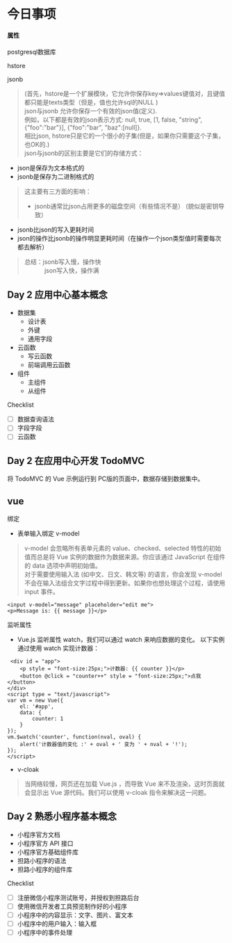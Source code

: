 # 今日事项
#### 属性
postgresql数据库

hstore

jsonb
>(首先，hstore是一个扩展模块，它允许你保存key=>values键值对，且键值都只能是texts类型（但是，值也允许sql的NULL )   
json与jsonb 允许你保存一个有效的json值(定义).  
例如，以下都是有效的json表示方式: null, true, [1, false, "string", {"foo":"bar"}], {"foo":"bar", "baz":[null]}.  
相比json, hstore只是它的一个很小的子集(但是，如果你只需要这个子集，也OK的.)  
json与jsonb的区别主要是它们的存储方式：  
- json是保存为文本格式的  
- jsonb是保存为二进制格式的  

>这主要有三方面的影响：
>- jsonb通常比json占用更多的磁盘空间（有些情况不是）
>(貌似是密钥导致）
>  
- jsonb比json的写入更耗时间
- json的操作比jsonb的操作明显更耗时间（在操作一个json类型值时需要每次都去解析）

>总结：jsonb写入慢，操作快  
>　　　 json写入快，操作满


## Day 2 应用中心基本概念

- 数据集
    - 设计表
    - 外键
    - 通用字段
- 云函数
    - 写云函数
    - 前端调用云函数
- 组件
    - 主组件
    - 从组件

Checklist
- [ ] 数据查询语法
- [ ] 字段字段
- [ ] 云函数

## Day 2 在应用中心开发 TodoMVC
将 TodoMVC 的 Vue 示例运行到 PC版的页面中，数据存储到数据集中。

## vue
绑定
- 表单输入绑定 v-model
> v-model 会忽略所有表单元素的 value、checked、selected 特性的初始值而总是将 Vue 实例的数据作为数据来源。你应该通过 JavaScript 在组件的 data 选项中声明初始值。  
> 对于需要使用输入法 (如中文、日文、韩文等) 的语言，你会发现 v-model 不会在输入法组合文字过程中得到更新。如果你也想处理这个过程，请使用 input 事件。
```
<input v-model="message" placeholder="edit me">
<p>Message is: {{ message }}</p>
```
监听属性
-  Vue.js 监听属性 watch，我们可以通过 watch 来响应数据的变化。
以下实例通过使用 watch 实现计数器：
```
 <div id = "app">
    <p style = "font-size:25px;">计数器: {{ counter }}</p>
    <button @click = "counter++" style = "font-size:25px;">点我</button>
</div>
<script type = "text/javascript">
var vm = new Vue({
    el: '#app',
    data: {
        counter: 1
    }
});
vm.$watch('counter', function(nval, oval) {
    alert('计数器值的变化 :' + oval + ' 变为 ' + nval + '!');
});
</script>
```
- v-cloak  
>当网络较慢，网页还在加载 Vue.js ，而导致 Vue 来不及渲染，这时页面就会显示出 Vue 源代码。我们可以使用 v-cloak 指令来解决这一问题。






## Day 2 熟悉小程序基本概念
- 小程序官方文档
- 小程序官方 API 接口
- 小程序官方基础组件库
- 担路小程序的语法
- 担路小程序的组件库

Checklist
- [ ] 注册微信小程序测试账号，并授权到担路后台
- [ ] 使用微信开发者工具预览制作好的小程序
- [ ] 小程序中的内容显示：文字、图片、富文本
- [ ] 小程序中的用户输入：输入框
- [ ] 小程序中的事件处理